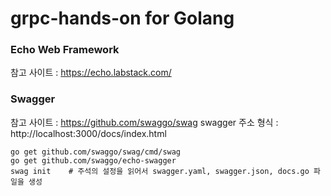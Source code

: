 # grpc-hands-on for Golang


### Echo Web Framework
참고 사이트 : https://echo.labstack.com/

### Swagger
참고 사이트 : https://github.com/swaggo/swag
swagger 주소 형식 : http://localhost:3000/docs/index.html
```shell
go get github.com/swaggo/swag/cmd/swag 
go get github.com/swaggo/echo-swagger
swag init    # 주석의 설정을 읽어서 swagger.yaml, swagger.json, docs.go 파일을 생성
```